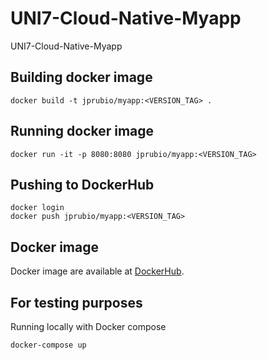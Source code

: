 # UNI7-Cloud-Native-Myapp
UNI7-Cloud-Native-Myapp

## Building docker image
```
docker build -t jprubio/myapp:<VERSION_TAG> . 
```

## Running docker image
```
docker run -it -p 8080:8080 jprubio/myapp:<VERSION_TAG>
```

## Pushing to DockerHub
```
docker login 
docker push jprubio/myapp:<VERSION_TAG>
```

## Docker image
Docker image are available at [DockerHub](https://hub.docker.com/r/jprubio/myapp).

## For testing purposes
Running locally with Docker compose
```
docker-compose up
```
